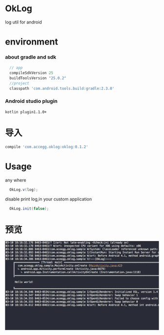 # OkLog
log util for android

# environment
### about gradle and sdk
```gradle
  // app
  compileSdkVersion 25
  buildToolsVersion "25.0.2"
  //project
  classpath 'com.android.tools.build:gradle:2.3.0'
```
### Android studio plugin
`kotlin plugin1.1.0+`

# 导入
```gradle
compile 'com.accegg.oklog:oklog:0.1.2'
```
# Usage
any where
```java
  OkLog.v(log);
```
disable print log,in your custom application
```java
  OkLog.init(false);
```
# 预览
![](https://github.com/imcloud/OkLog/blob/master/Screenshot/log.png)
